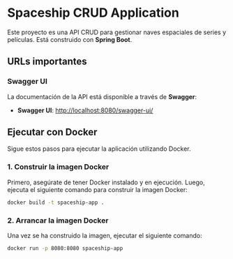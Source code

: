 # Spaceship CRUD Application

Este proyecto es una API CRUD para gestionar naves espaciales de series y películas. Está construido con **Spring Boot**.

## URLs importantes

### Swagger UI

La documentación de la API está disponible a través de **Swagger**:

- **Swagger UI**: [http://localhost:8080/swagger-ui/](http://localhost:8080/swagger-ui/)

## Ejecutar con Docker

Sigue estos pasos para ejecutar la aplicación utilizando Docker.

### 1. Construir la imagen Docker

Primero, asegúrate de tener Docker instalado y en ejecución. Luego, ejecuta el siguiente comando para construir la imagen Docker:

```bash
docker build -t spaceship-app .
```

### 2. Arrancar la imagen Docker

Una vez se ha construido la imagen, ejecutar el siguiente comando:

```bash
docker run -p 8080:8080 spaceship-app
```
